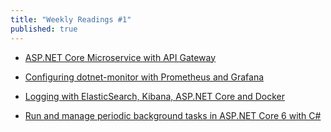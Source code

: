 ```yaml
---
title: "Weekly Readings #1"
published: true
---
```


- [ASP.NET Core Microservice with API Gateway](https://codewithmukesh.com/blog/microservice-architecture-in-aspnet-core/)

- [Configuring dotnet-monitor with Prometheus and Grafana](https://dotnetos.org/blog/2021-11-22-dotnet-monitor-grafana/)

- [Logging with ElasticSearch, Kibana, ASP.NET Core and Docker](https://www.humankode.com/asp-net-core/logging-with-elasticsearch-kibana-asp-net-core-and-docker)

- [Run and manage periodic background tasks in ASP.NET Core 6 with C#](https://medium.com/medialesson/run-and-manage-periodic-background-tasks-in-asp-net-core-6-with-c-578a31f4b7a3)